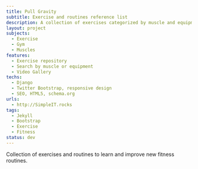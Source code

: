 ```yaml
---
title: Pull Gravity
subtitle: Exercise and routines reference list
description: A collection of exercises categorized by muscle and equipment with selected routines.
layout: project
subjects:
  - Exercise
  - Gym
  - Muscles
features:
  - Exercise repository
  - Search by muscle or equipment
  - Video Gallery
techs:
  - Django
  - Twitter Bootstrap, responsive design
  - SEO, HTML5, schema.org
urls:
  - http://SimpleIT.rocks
tags: 
  - Jekyll
  - Bootstrap
  - Exercise
  - Fitness
status: dev
---
```


Collection of exercises and routines to learn and improve new fitness routines.


